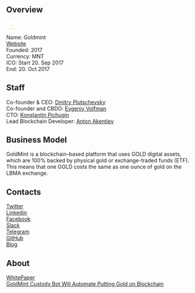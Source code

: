 ## Overview
![logo](../projects/logo/goldmint.png)  
Name: Goldmint  
[Website](https://goldmint.io/)  
Founded: 2017  
Currency: MNT    
ICO: Start 20. Sep 2017  
End: 20. Oct 2017
## Staff
Co-founder & CEO: [Dmitry Plutschevsky](../people/dmitry_plutschevsky.md)  
Co-founder and CBDO: [Evgeniy Volfman](../people/evgeniy_volfman.md)   
CTO: [Konstantin Pichugin](../people/konstantin_pichugin.md)  
Lead Blockchain Developer: [Anton Akentiev](../people/anton_akentiev.md)  
## Business Model
GoldMint is a blockchain-based platform that uses GOLD digital assets, which are 100% backed by physical gold or exchange-traded funds (ETF). This means that one GOLD costs the same as one ounce of gold on the LBMA exchange.
## Contacts  
[Twitter](https://twitter.com/goldmint_io)  
[Linkedin](https://www.linkedin.com/company/24984963/)  
[Facebook](https://www.facebook.com/goldmint.io)  
[Slack](https://goldmint-slack.herokuapp.com/)   
[Telegram](https://t.me/goldmintio)  
[GitHub](https://github.com/Goldmint)  
[Blog](https://blog.goldmint.io/)  
## About  
[WhitePaper](https://goldmint.io/static/files/Goldmint_WP_eng.pdf)   
[GoldMint Custody Bot Will Automate Putting Gold on Blockchain](https://cointelegraph.com/news/goldmint-custody-bot-will-automate-putting-gold-on-blockchain)  
